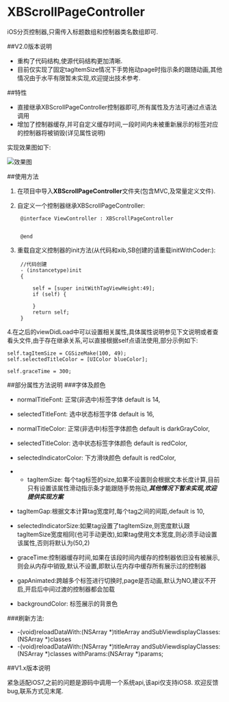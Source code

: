 # XBScrollPageController
iOS分页控制器,只需传入标题数组和控制器类名数组即可.

##V2.0版本说明

* 重构了代码结构,使源代码结构更加清晰.
* 目前仅实现了固定tagItemSize情况下手势拖动page时指示条的跟随动画,其他情况由于水平有限暂未实现,欢迎提出技术参考.


##特性
* 直接继承XBScrollPageController控制器即可,所有属性及方法可通过点语法调用
* 增加了控制器缓存,并可自定义缓存时间,一段时间内未被重新展示的标签对应的控制器将被销毁(详见属性说明)

实现效果图如下:
</br>

![效果图](https://github.com/changjianfeishui/XBScrollPageController/raw/master/1.gif)

##使用方法

1. 在项目中导入**XBScrollPageController**文件夹(包含MVC,及常量定义文件).

2. 自定义一个控制器继承XBScrollPageController:

		@interface ViewController : XBScrollPageController


		@end
		
3. 重载自定义控制器的init方法(从代码和xib,SB创建的请重载initWithCoder:):

		//代码创建
		- (instancetype)init
		{
    
  			self = [super initWithTagViewHeight:49];
    		if (self) {
        
    		}
	    	return self;
		}
		
4.在之后的viewDidLoad中可以设置相关属性,具体属性说明参见下文说明或者查看头文件,由于存在继承关系,可以直接根据self点语法使用,部分示例如下:

	self.tagItemSize = CGSizeMake(100, 49);
    self.selectedTitleColor = [UIColor blueColor];
    
    self.graceTime = 300;
    
    

##部分属性方法说明
###字体及颜色

* normalTitleFont: 正常(非选中)标签字体  default is 14,

* selectedTitleFont: 选中状态标签字体  default is 16,

* normalTitleColor: 正常(非选中)标签字体颜色  default is darkGrayColor,
* selectedTitleColor: 选中状态标签字体颜色  default is redColor,
* selectedIndicatorColor: 下方滑块颜色 default is redColor,
* * tagItemSize: 每个tag标签的size,如果不设置则会根据文本长度计算,目前只有设置该属性滑动指示条才能跟随手势拖动,***其他情况下暂未实现,欢迎提供实现方案***

* tagItemGap:根据文本计算tag宽度时,每个tag之间的间距,default is 10,

* selectedIndicatorSize:如果tag设置了tagItemSize,则宽度默认跟tagItemSize宽度相同(也可手动更改),如果tag使用文本宽度,则必须手动设置该属性,否则将默认为(50,2)

* graceTime:控制器缓存时间,如果在该段时间内缓存的控制器依旧没有被展示,则会从内存中销毁,默认不设置,即默认在内存中缓存所有展示过的控制器
* gapAnimated:跨越多个标签进行切换时,page是否动画,默认为NO,建议不开启,开启后中间过渡的控制器都会加载
* backgroundColor: 标签展示的背景色

###刷新方法:
* -(void)reloadDataWith:(NSArray *)titleArray andSubViewdisplayClasses:(NSArray *)classes 
* -(void)reloadDataWith:(NSArray *)titleArray andSubViewdisplayClasses:(NSArray *)classes withParams:(NSArray *)params;


##V1.x版本说明

紧急适配iOS7,之前的问题是源码中调用一个系统api,该api仅支持iOS8.
欢迎反馈bug,联系方式见末尾.
